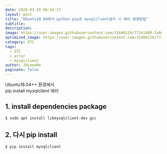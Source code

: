 ```yaml
---
date: 2020-03-20 06:54:17
layout: post
title: "Ubuntu18.04에서 python pip로 mysqlclient설치 시 에러 해결방법"
subtitle: 
description:
image: https://user-images.githubusercontent.com/31606119/77141408-2a0d4800-6ac0-11ea-82c2-daa0a1e2e8ea.png
optimized_image: https://user-images.githubusercontent.com/31606119/77141408-2a0d4800-6ac0-11ea-82c2-daa0a1e2e8ea.png
category: ETC
tags:
  - ETC
  - error
  - mysqlclient
author: JHLeeeMe
paginate: false
---
```


Ubuntu18.04++ 환경에서  
pip install mysqlclient 에러

## 1. install dependencies package
```bash
$ sudo apt install libmysqlclient-dev gcc
```

## 2. 다시 pip install
```bash
$ pip install mysqlclient
```
